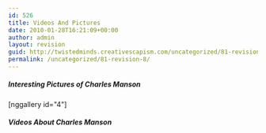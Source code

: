 ```yaml
---
id: 526
title: Videos And Pictures
date: 2010-01-28T16:21:09+00:00
author: admin
layout: revision
guid: http://twistedminds.creativescapism.com/uncategorized/81-revision-8/
permalink: /uncategorized/81-revision-8/
---
```

<p class="dropcap-first">
  <h5>
    Interesting Pictures of Charles Manson
  </h5>[nggallery id="4"]
  
  <h5>
    Videos About Charles Manson
  </h5>
  
  <div class="center" style="text-align: center;">
  </div>